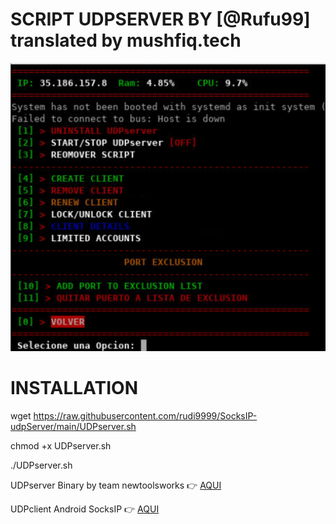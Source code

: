 # SCRIPT UDPSERVER BY [@Rufu99] translated by mushfiq.tech
![Selección_022](https://raw.githubusercontent.com/MushfiQ-hacks/mushfiq.github.io/main/socks-udp/image.png)


# INSTALLATION

wget https://raw.githubusercontent.com/rudi9999/SocksIP-udpServer/main/UDPserver.sh

chmod +x UDPserver.sh 

./UDPserver.sh

UDPserver Binary by team newtoolsworks :point_right: [AQUI](https://bitbucket.org/iopmx/udprequestserver/src/master/)

UDPclient Android SocksIP :point_right: [AQUI](https://play.google.com/store/apps/details?id=com.newtoolsworks.sockstunnel)
